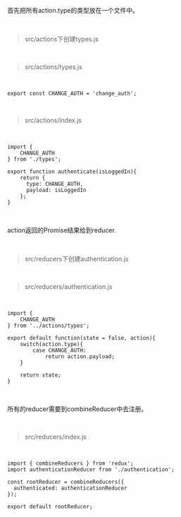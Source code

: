 首先把所有action.type的类型放在一个文件中。

<br>

> src/actions下创建types.js

<br>

> src/actions/types.js

<br>

	export const CHANGE_AUTH = 'change_auth';

<br>

> src/actions/index.js

<br>

	import {
	    CHANGE_AUTH
	} from './types';
	
	export function authenticate(isLoggedIn){
	    return {
	      type: CHANGE_AUTH,
	      payload: isLoggedIn
	    };
	}

<br>

action返回的Promise结果给到reducer.

<br>

> src/reducers下创建authentication.js

<br>

> src/reducers/authentication.js

<br>

	import {
	    CHANGE_AUTH
	} from '../actions/types';
	
	export default function(state = false, action){
	    switch(action.type){
	        case CHANGE_AUTH:
	            return action.payload;
	    }
	    
	    return state;
	}

<br>

所有的reducer需要到combineReducer中去注册。

<br>

> src/reducers/index.js

<br>

	import { combineReducers } from 'redux';
	import authenticationReducer from './authentication';
	
	const rootReducer = combineReducers({
	  authenticated: authenticationReducer
	});
	
	export default rootReducer;

<br>




